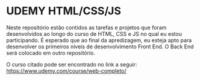 # UDEMY HTML/CSS/JS

 Neste repositório estão contidos as tarefas e projetos que foram desenvolvidos ao longo do curso de HTML, CSS e JS no qual
 eu estou participando. É esperado que ao final da apredizagem, eu esteja apto para desenvolver os primeiros níveis de desenvolvimento
 Front End. O Back End será colocado em outro repositório.
 
 O curso citado pode ser encontrado no link a seguir: <https://www.udemy.com/course/web-completo/>
